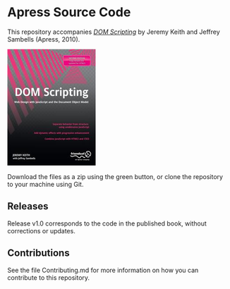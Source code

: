 # Apress Source Code

This repository accompanies [*DOM Scripting*](http://www.apress.com/9781430233893) by Jeremy Keith and Jeffrey Sambells (Apress, 2010).

![Cover image](9781430233893.jpg)

Download the files as a zip using the green button, or clone the repository to your machine using Git.

## Releases

Release v1.0 corresponds to the code in the published book, without corrections or updates.

## Contributions

See the file Contributing.md for more information on how you can contribute to this repository.
